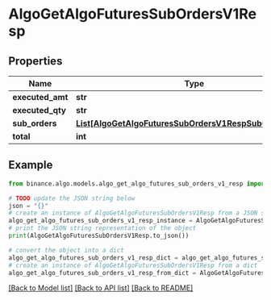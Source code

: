 # AlgoGetAlgoFuturesSubOrdersV1Resp


## Properties

Name | Type | Description | Notes
------------ | ------------- | ------------- | -------------
**executed_amt** | **str** |  | [optional] 
**executed_qty** | **str** |  | [optional] 
**sub_orders** | [**List[AlgoGetAlgoFuturesSubOrdersV1RespSubOrdersInner]**](AlgoGetAlgoFuturesSubOrdersV1RespSubOrdersInner.md) |  | [optional] 
**total** | **int** |  | [optional] 

## Example

```python
from binance.algo.models.algo_get_algo_futures_sub_orders_v1_resp import AlgoGetAlgoFuturesSubOrdersV1Resp

# TODO update the JSON string below
json = "{}"
# create an instance of AlgoGetAlgoFuturesSubOrdersV1Resp from a JSON string
algo_get_algo_futures_sub_orders_v1_resp_instance = AlgoGetAlgoFuturesSubOrdersV1Resp.from_json(json)
# print the JSON string representation of the object
print(AlgoGetAlgoFuturesSubOrdersV1Resp.to_json())

# convert the object into a dict
algo_get_algo_futures_sub_orders_v1_resp_dict = algo_get_algo_futures_sub_orders_v1_resp_instance.to_dict()
# create an instance of AlgoGetAlgoFuturesSubOrdersV1Resp from a dict
algo_get_algo_futures_sub_orders_v1_resp_from_dict = AlgoGetAlgoFuturesSubOrdersV1Resp.from_dict(algo_get_algo_futures_sub_orders_v1_resp_dict)
```
[[Back to Model list]](../README.md#documentation-for-models) [[Back to API list]](../README.md#documentation-for-api-endpoints) [[Back to README]](../README.md)


